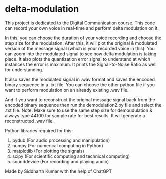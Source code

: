 # delta-modulation
This project is dedicated to the Digital Communication course.
This code can record your own voice in real-time and perform delta modulation on it.

In this, you can choose the duration of your voice recording and choose the step size for the modulation.
After this, it will plot the original & modulated version of the message signal (which is your recorded voice in this). You can zoom into the modulated signal to see how delta modulation is taking place. It also plots the quantization error signal to understand at which instances the error is maximum.
It prints the Signal-to-Noise Ratio as well for understanding.

It also saves the modulated signal in .wav format and saves the encoded binary sequence in a .txt file.
You can choose the other python file if you want to perform modulation on an already existing .wav file. 

And if you want to reconstruct the original message signal back from the encoded binary sequence then run the demodulation2.py file and select the .txt file.
Note: Make sure to use the same step size for demoudulation & always type 44100 for sample rate for best results. It will generate a reconstructed .wav file.

Python libraries required for this:
1. pydub (For audio processing and manipulation)
2. numpy (For numerical computing in Python)
3. matplotlib (For plotting the signals)
4. scipy (For scientific computing and technical computing)
5. sounddevice (For recording and playing audio)

Made by Siddharth Kumar with the help of ChatGPT
